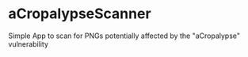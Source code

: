 # aCropalypseScanner
Simple App to scan for PNGs potentially affected by the "aCropalypse" vulnerability
